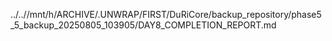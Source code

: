 ../..//mnt/h/ARCHIVE/.UNWRAP/FIRST/DuRiCore/backup_repository/phase5_5_backup_20250805_103905/DAY8_COMPLETION_REPORT.md